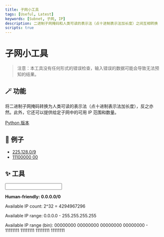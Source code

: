 ```yaml
---
title: 子网小工具
tags: [Useful, Latest]
keywords: [Subnet, 子网, IP]
description: 二进制子网掩码和人类可读的表示法（点十进制表示法加长度）之间互相转换
scripts: true
---
```


<style>
    span.example {
        text-decoration: underline;
        cursor: pointer;
    }
    span#primary, span#primary-result {
        font-weight: bold;
    }
    span.name {
        user-select: none;
    }
    span.name::after {
        content: ": ";
    }
</style>

# 子网小工具

> 注意：本工具没有任何形式的错误检查，输入错误的数据可能会导致无法预知的结果。

## 🪄 功能

将二进制子网掩码转换为人类可读的表示法（点十进制表示法加长度），反之亦然。此外，它还可以提供给定子网中的可用 IP 范围和数量。

[Python 版本](https://github.com/PRO-2684/gadgets/tree/main/subnet_helper)

## 🍻 例子

- <span class="example">225.128.0/9</span>
- <span class="example">11100000 00</span>

## ✨ 工具

<input id="query">

<span id="primary" class="name">Human-friendly</span><span id="primary-result" class="value">0.0.0.0/0</span>

<span id="count" class="name">Available IP count</span><span class="value">2^<span id="count-len">32</span> = <span id="count-val">4294967296</span></span>

<span id="range" class="name">Available IP range</span><span class="value"><span id="start">0.0.0.0</span> - <span id="end">255.255.255.255</span></span>

<span id="range-bin" class="name">Available IP range (bin)</span><span class="value"><span id="start-bin">00000000 00000000 00000000 00000000</span> - <span id="end-bin">11111111 11111111 11111111 11111111</span></span>
